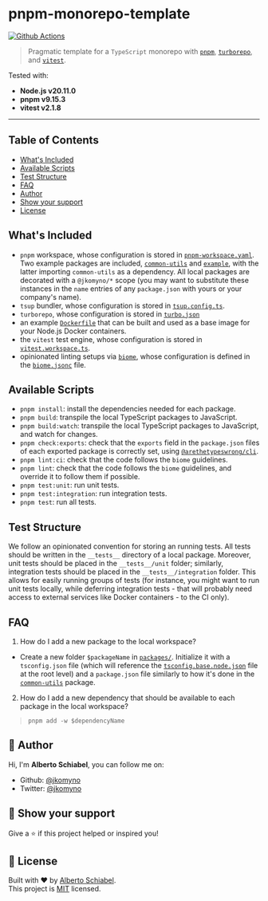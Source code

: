 # pnpm-monorepo-template

[![Github Actions](https://github.com/jkomyno/pnpm-monorepo-template/actions/workflows/ci.yaml/badge.svg?branch=main)](https://github.com/jkomyno/pnpm-monorepo-template/actions/workflows/ci.yaml)

> Pragmatic template for a `TypeScript` monorepo with [`pnpm`](https://pnpm.io), [`turborepo`](https://turborepo.org), and [`vitest`](https://vitest.dev/).

Tested with:
- **Node.js v20.11.0**
- **pnpm v9.15.3**
- **vitest v2.1.8**

---------------------------------------------

## Table of Contents

- [What's Included](#whats-included)
- [Available Scripts](#available-scripts)
- [Test Structure](#test-structure)
- [FAQ](#faq)
- [Author](#-author)
- [Show your support](#-show-your-support)
- [License](#-license)

## What's Included

- `pnpm` workspace, whose configuration is stored in [`pnpm-workspace.yaml`](/pnpm-workspace.yaml). Two example packages are included, [`common-utils`](packages/common-utils) and [`example`](packages/example), with the latter importing `common-utils` as a dependency. All local packages are decorated with a `@jkomyno/*` scope (you may want to substitute these instances in the `name` entries of any `package.json` with yours or your company's name).
- `tsup` bundler, whose configuration is stored in [`tsup.config.ts`](./tsup.config.ts).
- `turborepo`, whose configuration is stored in [`turbo.json`](./turbo.json)
- an example [`Dockerfile`](./Dockerfile.pnpm) that can be built and used as a base image for your Node.js Docker containers.
- the `vitest` test engine, whose configuration is stored in [`vitest.workspace.ts`](./vitest.workspace.ts).
- opinionated linting setups via [`biome`](https://biomejs.dev/), whose configuration is defined in the [`biome.jsonc`](./biome.jsonc) file.

## Available Scripts

- `pnpm install`: install the dependencies needed for each package.
- `pnpm build`: transpile the local TypeScript packages to JavaScript.
- `pnpm build:watch`: transpile the local TypeScript packages to JavaScript, and watch for changes.
- `pnpm check:exports`: check that the `exports` field in the `package.json` files of each exported package is correctly set, using [`@arethetypeswrong/cli`](https://www.npmjs.com/package/@arethetypeswrong/cli).
- `pnpm lint:ci`: check that the code follows the `biome` guidelines.
- `pnpm lint`: check that the code follows the `biome` guidelines, and override it to follow them if possible.
- `pnpm test:unit`: run unit tests.
- `pnpm test:integration`: run integration tests.
- `pnpm test`: run all tests.

## Test Structure

We follow an opinionated convention for storing an running tests.
All tests should be written in the `__tests__` directory of a local package.
Moreover, unit tests should be placed in the `__tests__/unit` folder; similarly, integration tests should be placed in the `__tests__/integration` folder.
This allows for easily running groups of tests (for instance, you might want to run unit tests locally, while deferring integration tests - that will probably need access to external services like Docker containers - to the CI only).

## FAQ

1. How do I add a new package to the local workspace?

- Create a new folder `$packageName` in [`packages/`](packages/). Initialize it with a `tsconfig.json` file (which will reference the [`tsconfig.base.node.json`](./tsconfig.base.node.json) file at the root level) and a `package.json` file similarly to how it's done in the  [`common-utils`](packages/common-utils) package.

2. How do I add a new dependency that should be available to each package in the local workspace?

> `pnpm add -w $dependencyName`

## 👤 Author

Hi, I'm **Alberto Schiabel**, you can follow me on:

- Github: [@jkomyno](https://github.com/jkomyno)
- Twitter: [@jkomyno](https://twitter.com/jkomyno)

## 🦄 Show your support

Give a ⭐️ if this project helped or inspired you!

## 📝 License

Built with ❤️ by [Alberto Schiabel](https://github.com/jkomyno).<br />
This project is [MIT](https://github.com/jkomyno/pnpm-monorepo-example/blob/main/LICENSE) licensed.
